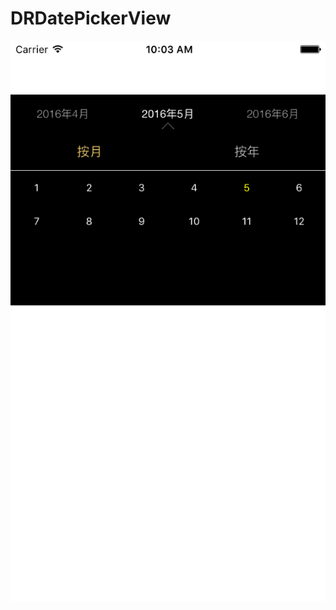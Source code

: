 # DRDatePickerView
![image](http://github.com/dr19900920/DRDatePickerView/raw/master/screenshots/123456.png)